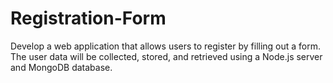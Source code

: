 # Registration-Form
Develop a web application that allows users to register by filling out a form. The user data will be collected, stored, and retrieved using a Node.js server and MongoDB database. 
